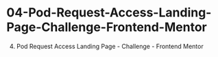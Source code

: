 # 04-Pod-Request-Access-Landing-Page-Challenge-Frontend-Mentor
04. Pod Request Access Landing Page - Challenge - Frontend Mentor
